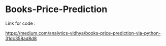 # Books-Price-Prediction

Link for code : 

https://medium.com/analytics-vidhya/books-price-prediction-via-python-31dc358ad8d8
